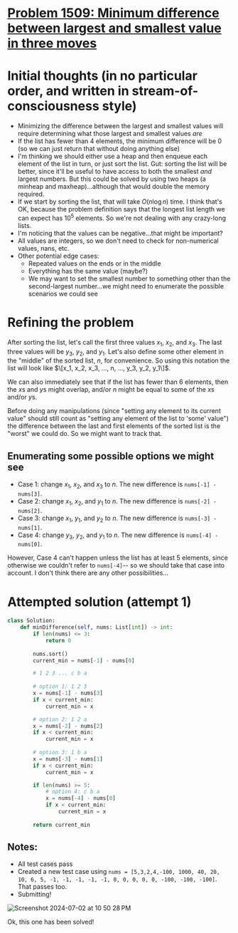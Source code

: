 # [Problem 1509: Minimum difference between largest and smallest value in three moves](https://leetcode.com/problems/minimum-difference-between-largest-and-smallest-value-in-three-moves/description/)

# Initial thoughts (in no particular order, and written in stream-of-consciousness style)

- Minimizing the difference between the largest and smallest values will require determining what those largest and smallest values *are*
- If the list has fewer than 4 elements, the minimum difference will be 0 (so we can just return that without doing anything else)
- I'm thinking we should either use a heap and then enqueue each element of the list in turn, or just sort the list.  Gut: sorting the list will be better, since it'll be useful to have access to both the smallest *and* largest numbers.  But this could be solved by using two heaps (a minheap and maxheap)...although that would double the memory required.
- If we start by sorting the list, that will take $O(n \log n)$ time.  I think that's OK, because the problem definition says that the longest list length we can expect has $10^5$ elements.  So we're not dealing with any crazy-long lists.
- I'm noticing that the values can be negative...that might be important?
- All values are integers, so we don't need to check for non-numerical values, nans, etc.
- Other potential edge cases:
  - Repeated values on the ends or in the middle
  - Everything has the same value (maybe?)
  - We may want to set the smallest number to something other than the second-largest number...we might need to enumerate the possible scenarios we could see

# Refining the problem

After sorting the list, let's call the first three values $x_1$, $x_2$, and $x_3$.  The last three values will be $y_3$, $y_2$, and $y_1$.  Let's also define some other element in the "middle" of the sorted list, $n$,
for convenience.  So using this notation the list will look like $\[x_1, x_2, x_3, ..., n, ..., y_3, y_2, y_1\]$.

We can also immediately see that if the list has fewer than 6 elements, then the $x$s and $y$s might overlap, and/or $n$ might be equal to some of the $x$s and/or $y$s.

Before doing any manipulations (since "setting any element to its current value" should still count as "setting any element of the list to 'some' value") the difference between the last and first elements
of the sorted list is the "worst" we could do.  So we might want to track that.

## Enumerating some possible options we might see
- Case 1: change $x_1$, $x_2$, and $x_3$ to $n$.  The new difference is `nums[-1] - nums[3]`.
- Case 2: change $x_1$, $x_2$, and $y_1$ to $n$.  The new difference is `nums[-2] - nums[2]`.
- Case 3: change $x_1$, $y_1$, and $y_2$ to $n$.  The new difference is `nums[-3] - nums[1]`.
- Case 4: change $y_3$, $y_2$, and $y_1$ to $n$.  The new difference is `nums[-4] - nums[0]`.

However, Case 4 can't happen unless the list has at least 5 elements, since otherwise we couldn't refer to `nums[-4]`-- so we should take that case into account.  I don't think there are any other possibilities...

# Attempted solution (attempt 1)
```python
class Solution:
    def minDifference(self, nums: List[int]) -> int:
        if len(nums) <= 3:
            return 0                
        
        nums.sort()
        current_min = nums[-1] - nums[0]

        # 1 2 3 ... c b a
        
        # option 1: 1 2 3
        x = nums[-1] - nums[3]
        if x < current_min:
            current_min = x

        # option 2: 1 2 a
        x = nums[-2] - nums[2]
        if x < current_min:
            current_min = x
        
        # option 3: 1 b a
        x = nums[-3] - nums[1]
        if x < current_min:
            current_min = x

        if len(nums) >= 5:
            # option 4: c b a
            x = nums[-4] - nums[0]
            if x < current_min:
                current_min = x
        
        return current_min
```

## Notes:
  - All test cases pass
  - Created a new test case using `nums = [5,3,2,4,-100, 1000, 40, 20, 10, 6, 5, -1, -1, -1, -1, -1, 0, 0, 0, 0, 0, -100, -100, -100]`.  That passes too.
  - Submitting!
 
  ![Screenshot 2024-07-02 at 10 50 28 PM](https://github.com/ContextLab/leetcode-solutions/assets/9030494/d5160983-16e0-44d0-a16d-68e02519b44e)

Ok, this one has been solved!
